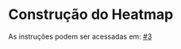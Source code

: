 # Construção do Heatmap
As instruções podem ser acessadas em: [#3](https://github.com/ACMElab-Fioce/tutoriais/issues/3)

